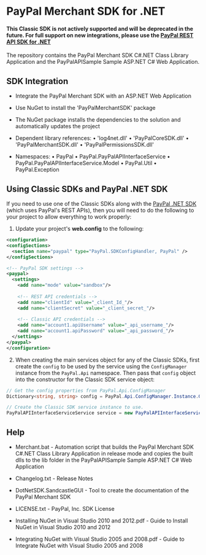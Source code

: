 # PayPal Merchant SDK for .NET

#### This Classic SDK is not actively supported and will be deprecated in the future. For full support on new integrations, please use the [PayPal REST API SDK for .NET](https://github.com/paypal/rest-api-sdk-dotnet)
 

The repository contains the PayPal Merchant SDK C#.NET Class Library Application and the PayPalAPISample Sample ASP.NET C# Web Application.


## SDK Integration

*	Integrate the PayPal Merchant SDK with an ASP.NET Web Application

*	Use NuGet to install the 'PayPalMerchantSDK' package 

*	The NuGet package installs the dependencies to the solution and automatically updates the project

*	Dependent library references:
	•	'log4net.dll'
	•	'PayPalCoreSDK.dll'	
	•	'PayPalMerchantSDK.dll'
	•	'PayPalPermissionsSDK.dll'
	
*	Namespaces:
	•	PayPal
	•	PayPal.PayPalAPIInterfaceService
	•	PayPal.PayPalAPIInterfaceService.Model
	•	PayPal.Util
	•	PayPal.Exception

## Using Classic SDKs and PayPal .NET SDK

If you need to use one of the Classic SDKs along with the [PayPal .NET SDK](https://github.com/paypal/PayPal-NET-SDK) (which uses PayPal's REST APIs), then you will need to do the following to your project to allow everything to work properly:

1. Update your project's **web.config** to the following:

  ````xml
<configuration>
  <configSections>
    <section name="paypal" type="PayPal.SDKConfigHandler, PayPal" />
  </configSections>

  <!-- PayPal SDK settings -->
  <paypal>
    <settings>
      <add name="mode" value="sandbox"/>
      
      <!-- REST API credentials -->
      <add name="clientId" value="_client_Id_"/>
      <add name="clientSecret" value="_client_secret_"/>
    
      <!-- Classic API credentials -->
      <add name="account1.apiUsername" value="_api_username_"/>
      <add name="account1.apiPassword" value="_api_password_"/>
    </settings>
  </paypal>
</configuration>
````

2. When creating the main services object for any of the Classic SDKs, first create the `config` to be used by the service using the `ConfigManager` instance from the `PayPal.Api` namespace.  Then pass that `config` object into the constructor for the Classic SDK service object:

  ````csharp
// Get the config properties from PayPal.Api.ConfigManager
Dictionary<string, string> config = PayPal.Api.ConfigManager.Instance.GetProperties();

// Create the Classic SDK service instance to use.
PayPalAPIInterfaceServiceService service = new PayPalAPIInterfaceServiceService(config);
````

	
## Help

*	Merchant.bat - Automation script that builds the PayPal Merchant SDK C#.NET Class Library Application in release mode and copies the built dlls to the lib folder in the PayPalAPISample Sample ASP.NET C# Web Application

*	Changelog.txt - Release Notes

*	DotNetSDK.SandcastleGUI - Tool to create the documentation of the PayPal Merchant SDK

*	LICENSE.txt - PayPal, Inc. SDK License

*	Installing NuGet in Visual Studio 2010 and 2012.pdf - Guide to Install NuGet in Visual Studio 2010 and 2012

*	Integrating NuGet with Visual Studio 2005 and 2008.pdf - Guide to Integrate NuGet with Visual Studio 2005 and 2008
